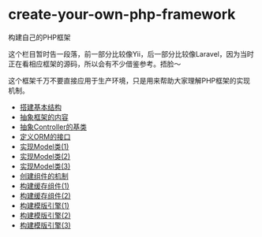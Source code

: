 # create-your-own-php-framework
构建自己的PHP框架

这个栏目暂时告一段落，前一部分比较像Yii，后一部分比较像Laravel，因为当时正在看相应框架的源码，所以会有不少借鉴参考。捂脸～

这个框架千万不要直接应用于生产环境，只是用来帮助大家理解PHP框架的实现机制。

* [搭建基本结构](https://github.com/CraryPrimitiveMan/create-your-own-php-framework/blob/master/01.md)
* [抽象框架的内容](https://github.com/CraryPrimitiveMan/create-your-own-php-framework/blob/master/02.md)
* [抽象Controller的基类](https://github.com/CraryPrimitiveMan/create-your-own-php-framework/blob/master/03.md)
* [定义ORM的接口](https://github.com/CraryPrimitiveMan/create-your-own-php-framework/blob/master/04.md)
* [实现Model类(1)](https://github.com/CraryPrimitiveMan/create-your-own-php-framework/blob/master/05.md)
* [实现Model类(2)](https://github.com/CraryPrimitiveMan/create-your-own-php-framework/blob/master/06.md)
* [实现Model类(3)](https://github.com/CraryPrimitiveMan/create-your-own-php-framework/blob/master/07.md)
* [创建组件的机制](https://github.com/CraryPrimitiveMan/create-your-own-php-framework/blob/master/08.md)
* [构建缓存组件(1)](https://github.com/CraryPrimitiveMan/create-your-own-php-framework/blob/master/09.md)
* [构建缓存组件(2)](https://github.com/CraryPrimitiveMan/create-your-own-php-framework/blob/master/10.md)
* [构建模版引擎(1)](https://github.com/CraryPrimitiveMan/create-your-own-php-framework/blob/master/11.md)
* [构建模版引擎(2)](https://github.com/CraryPrimitiveMan/create-your-own-php-framework/blob/master/12.md)
* [构建模版引擎(3)](https://github.com/CraryPrimitiveMan/create-your-own-php-framework/blob/master/13.md)
